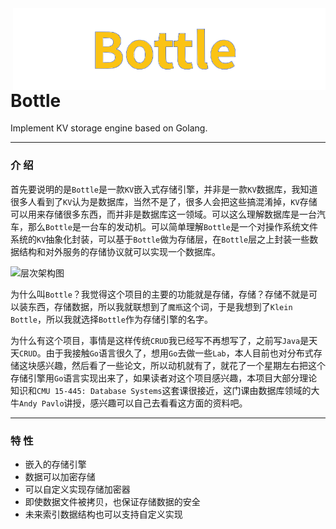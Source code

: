 
<img align="right" src="bottle-logo.svg" alt="bollte-kv" width="500"  />

# Bottle

Implement KV storage engine based on Golang.

---

### 介 绍

首先要说明的是`Bottle`是一款`KV`嵌入式存储引擎，并非是一款`KV`数据库，我知道很多人看到了`KV`认为是数据库，当然不是了，很多人会把这些搞混淆掉，`KV`存储可以用来存储很多东西，而并非是数据库这一领域。可以这么理解数据库是一台汽车，那么`Bottle`是一台车的发动机。可以简单理解`Bottle`是一个对操作系统文件系统的`KV`抽象化封装，可以基于`Bottle`做为存储层，在`Bottle`层之上封装一些数据结构和对外服务的存储协议就可以实现一个数据库。

![层次架构图](https://tva1.sinaimg.cn/large/e6c9d24egy1gzfrmt7qo4j21c20u0tai.jpg)

为什么叫`Bottle`？我觉得这个项目的主要的功能就是存储，存储？存储不就是可以装东西，存储数据，所以我就联想到了`魔瓶`这个词，于是我想到了`Klein Bottle`，所以我就选择`Bottle`作为存储引擎的名字。

为什么有这个项目，事情是这样传统`CRUD`我已经写不再想写了，之前写`Java`是天天`CRUD`。由于我接触`Go`语言很久了，想用`Go`去做一些`Lab`，本人目前也对分布式存储这块感兴趣，然后看了一些论文，所以动机就有了，就花了一个星期左右把这个存储引擎用`Go`语言实现出来了，如果读者对这个项目感兴趣，本项目大部分理论知识和`CMU 15-445: Database Systems`这套课很接近，这门课由数据库领域的大牛`Andy Pavlo`讲授，感兴趣可以自己去看看这方面的资料吧。

---

### 特 性

- 嵌入的存储引擎
- 数据可以加密存储
- 可以自定义实现存储加密器
- 即使数据文件被拷贝，也保证存储数据的安全
- 未来索引数据结构也可以支持自定义实现


